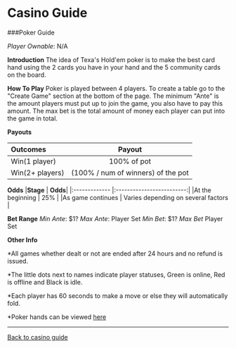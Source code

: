 # Casino Guide

###Poker Guide

*Player Ownable*: N/A

**Introduction**
The idea of Texa's Hold'em poker is to make the best card hand using the 2 cards you
have in your hand and the 5 community cards on the board.

**How To Play**
Poker is played between 4 players. To create a table go to the "Create Game" section at
the bottom of the page. The minimum "Ante" is the amount players must put up to join
the game, you also have to pay this amount. The max bet is the total amount of money
each player can put into the game in total. 

**Payouts**

|**Outcomes**  |**Payout**   |
|:------       |:------:     |
|Win(1 player) | 100% of pot |
|Win(2+ players) | (100% / num of winners) of the pot |


**Odds**
|**Stage**        | **Odds**|
|:-------------	  |:-------------------------:|
|At the beginning | 25% |
|As game continues | Varies depending on several factors |

**Bet Range**
*Min Ante*: $1?
*Max Ante*: Player Set
*Min Bet*: $1?
*Max Bet* Player Set

**Other Info**

*All games whether dealt or not are ended after 24 hours and no refund is issued.

*The little dots next to names indicate player statuses, Green is online, Red is offline
and Black is idle.

*Each player has 60 seconds to make a move or else they will automatically fold.

*Poker hands can be viewed [here](http://bootleggers.us/includes/pokerhands.php)

---
[Back to casino guide](casino-main.md)